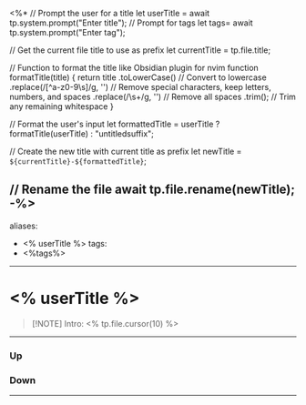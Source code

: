 <%* 
// Prompt the user for a title
let userTitle = await tp.system.prompt("Enter title");
// Prompt for tags
let tags= await tp.system.prompt("Enter tag");

// Get the current file title to use as prefix
let currentTitle = tp.file.title;

// Function to format the title like Obsidian plugin for nvim
function formatTitle(title) {
    return title
        .toLowerCase()                    // Convert to lowercase
        .replace(/[^a-z0-9\s]/g, '')     // Remove special characters, keep letters, numbers, and spaces
        .replace(/\s+/g, '')             // Remove all spaces
        .trim();                         // Trim any remaining whitespace
}

// Format the user's input
let formattedTitle = userTitle ? formatTitle(userTitle) : "untitledsuffix";

// Create the new title with current title as prefix
let newTitle = `${currentTitle}-${formattedTitle}`;

// Rename the file
await tp.file.rename(newTitle);
-%>
---
aliases:
- <% userTitle %>
tags:
- <%tags%>
---
# <% userTitle %>
> [!NOTE] Intro: 
> <% tp.file.cursor(10) %>




***
### Up
### Down
***